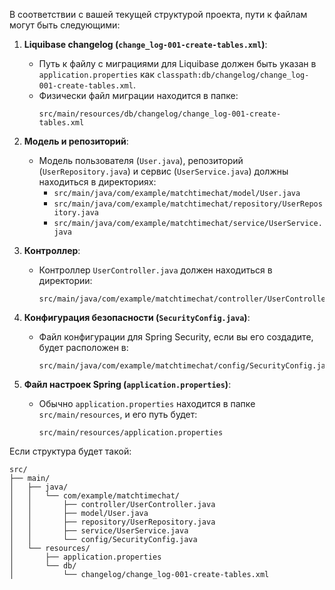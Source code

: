 В соответствии с вашей текущей структурой проекта, пути к файлам могут быть следующими:

1. **Liquibase changelog (`change_log-001-create-tables.xml`)**:
    - Путь к файлу с миграциями для Liquibase должен быть указан в `application.properties` как
      `classpath:db/changelog/change_log-001-create-tables.xml`.
    - Физически файл миграции находится в папке:
      ```
      src/main/resources/db/changelog/change_log-001-create-tables.xml
      ```

2. **Модель и репозиторий**:
    - Модель пользователя (`User.java`), репозиторий (`UserRepository.java`) и сервис (`UserService.java`) должны
      находиться в директориях:
        - `src/main/java/com/example/matchtimechat/model/User.java`
        - `src/main/java/com/example/matchtimechat/repository/UserRepository.java`
        - `src/main/java/com/example/matchtimechat/service/UserService.java`

3. **Контроллер**:
    - Контроллер `UserController.java` должен находиться в директории:
      ```
      src/main/java/com/example/matchtimechat/controller/UserController.java
      ```

4. **Конфигурация безопасности (`SecurityConfig.java`)**:
    - Файл конфигурации для Spring Security, если вы его создадите, будет расположен в:
      ```
      src/main/java/com/example/matchtimechat/config/SecurityConfig.java
      ```

5. **Файл настроек Spring (`application.properties`)**:
    - Обычно `application.properties` находится в папке `src/main/resources`, и его путь будет:
      ```
      src/main/resources/application.properties
      ```

Если структура будет такой:

```
src/
├── main/
│   ├── java/
│   │   └── com/example/matchtimechat/
│   │       ├── controller/UserController.java
│   │       ├── model/User.java
│   │       ├── repository/UserRepository.java
│   │       ├── service/UserService.java
│   │       └── config/SecurityConfig.java
│   └── resources/
│       ├── application.properties
│       └── db/
│           └── changelog/change_log-001-create-tables.xml
```
